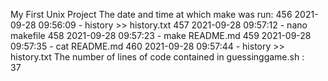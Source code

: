 My First Unix Project
The date and time at which make was run: 
  456  2021-09-28 09:56:09 -  history >> history.txt
  457  2021-09-28 09:57:12 -  nano makefile
  458  2021-09-28 09:57:23 -  make README.md
  459  2021-09-28 09:57:35 -  cat README.md
  460  2021-09-28 09:57:44 -  history >> history.txt
The number of lines of code contained in guessinggame.sh :  
37
